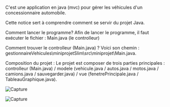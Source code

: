 C'est une application en java (mvc) pour gérer les véhicules d'un concessionnaire automobile.

Cette notice sert à comprendre comment se servir du projet Java.

Comment lancer le programme?
Afin de lancer le programme, il faut exécuter le fichier : Main.java (le controlleur)

Comment trouver le controlleur (Main.java) ?
Voici son chemin : gestionnaireVehicules\miniprojetSlim\src\miniprojet\Main.java.

Composition du projet :
Le projet est composer de trois parties principales : controlleur (Main.java) / modele (vehicule.java / autos.java  / motos.java / camions.java / sauvegarder.java) / vue (fenetrePrincipale.java / TableauGraphique.java).

![Capture](https://user-images.githubusercontent.com/73532355/147876545-18f98c88-dc4a-4202-a45c-05fc131382d0.JPG)

![Capture](https://user-images.githubusercontent.com/73532355/147876717-4cfd3437-348f-4520-b769-ee3010223de1.JPG)


